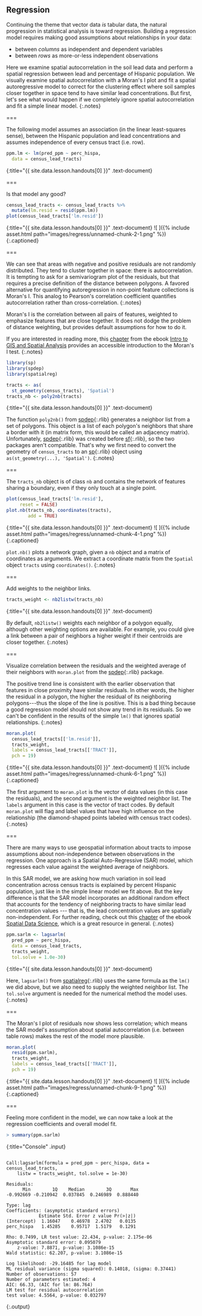---
---

## Regression

Continuing the theme that vector data *is* tabular data, the natural
progression in statistical analysis is toward regression. Building a regression
model requires making good assumptions about relationships in your data:

- between *columns* as independent and dependent variables
- between *rows* as more-or-less independent observations

Here we examine spatial autocorrelation in the soil lead data and 
perform a spatial regression between lead and
percentage of Hispanic population. We visually examine spatial
autocorrelation with a Moran's I plot and fit a spatial autoregressive
model to correct for the clustering effect where soil samples closer
together in space tend to have similar lead concentrations.
But first, let's see what would happen if we completely ignore
spatial autocorrelation and fit a simple linear model.
{:.notes}

===

The following model assumes an association (in the linear least-squares sense),
between the Hispanic population and lead concentrations and assumes independence
of every census tract (i.e. row).



~~~r
ppm.lm <- lm(pred_ppm ~ perc_hispa,
  data = census_lead_tracts)
~~~
{:title="{{ site.data.lesson.handouts[0] }}" .text-document}


===

Is that model any good?



~~~r
census_lead_tracts <- census_lead_tracts %>%
  mutate(lm.resid = resid(ppm.lm))
plot(census_lead_tracts['lm.resid'])
~~~
{:title="{{ site.data.lesson.handouts[0] }}" .text-document}
![ ]({% include asset.html path="images/regress/unnamed-chunk-2-1.png" %})
{:.captioned}

===

We can see that areas with negative and positive residuals are not randomly distributed.
They tend to cluster together in space: there is
autocorrelation. It is tempting to ask for a semivariogram plot of the
residuals, but that requires a precise definition of the distance between
polygons. A favored alternative for quantifying autoregression in non-point
feature collections is Moran's I. This analog to Pearson's correlation
coefficient quantifies autocorrelation rather than cross-correlation.
{:.notes}

Moran's I is the correlation between all pairs of features, weighted to
emphasize features that are close together. It does not dodge the problem of
distance weighting, but provides default assumptions for how to do it.

If you are interested in reading more, this [chapter](https://mgimond.github.io/Spatial/spatial-autocorrelation.html) from
the ebook [Intro to GIS and Spatial Analysis](https://mgimond.github.io/Spatial/index.html)
provides an accessible introduction to the Moran's I test.
{:.notes}



~~~r
library(sp)
library(spdep)
library(spatialreg)

tracts <- as(
  st_geometry(census_tracts), 'Spatial')
tracts_nb <- poly2nb(tracts)
~~~
{:title="{{ site.data.lesson.handouts[0] }}" .text-document}


The function `poly2nb()` from [spdep](){:.rlib} generates a neighbor list from
a set of polygons. This object is a list of each polygon's neighbors that share
a border with it (in matrix form, this would be called an adjacency matrix).
Unfortunately, [spdep](){:.rlib} was created before [sf](){:.rlib}, so the two 
packages aren't compatible. That's why we first need to convert the geometry of `census_tracts` 
to an [sp](){:.rlib} object using `as(st_geometry(...), 'Spatial')`.
{:.notes}

===

The `tracts_nb` object is of class `nb` and contains the network of features sharing a boundary,
even if they only touch at a single point.



~~~r
plot(census_lead_tracts['lm.resid'],
     reset = FALSE)
plot.nb(tracts_nb, coordinates(tracts),
        add = TRUE)
~~~
{:title="{{ site.data.lesson.handouts[0] }}" .text-document}
![ ]({% include asset.html path="images/regress/unnamed-chunk-4-1.png" %})
{:.captioned}

`plot.nb()` plots a network graph, given a `nb` object and a matrix of coordinates as 
arguments. We extract a coordinate matrix from the `Spatial` object `tracts` using
`coordinates()`.
{:.notes}

===

Add weights to the neighbor links.



~~~r
tracts_weight <- nb2listw(tracts_nb)
~~~
{:title="{{ site.data.lesson.handouts[0] }}" .text-document}


By default, `nb2listw()` weights each neighbor of a polygon equally, although other
weighting options are available. For example, you could give a link between a pair
of neighbors a higher weight if their centroids are closer together.
{:.notes}

===

Visualize correlation between the residuals and the weighted average
of their neighbors with `moran.plot` from the
[spdep](){:.rlib} package. 

The positive trend line is consistent with the
earlier observation that features in close proximity have similar
residuals. In other words, the higher the residual
in a polygon, the higher the residual of its 
neighboring polygons---thus the slope of the line is positive. This is
a bad thing because a good regression model should not show any
trend in its residuals. So we can't be confident in the results of the
simple `lm()` that ignores spatial relationships.
{:.notes}



~~~r
moran.plot(
  census_lead_tracts[['lm.resid']],
  tracts_weight,
  labels = census_lead_tracts[['TRACT']],
  pch = 19)
~~~
{:title="{{ site.data.lesson.handouts[0] }}" .text-document}
![ ]({% include asset.html path="images/regress/unnamed-chunk-6-1.png" %})
{:.captioned}

The first argument to `moran.plot` is the vector of data values (in this case the residuals),
and the second argument is the weighted neighbor list. The `labels` argument in this
case is the vector of tract codes. By default `moran.plot` will flag and label values
that have high influence on the relationship (the diamond-shaped points labeled with 
census tract codes).
{:.notes}

===

There are many ways to use geospatial information about tracts to impose
assumptions about non-independence between observations in the regression. One
approach is a Spatial Auto-Regressive (SAR) model, which regresses each value against
the weighted average of neighbors.

In this SAR model, we are asking how much variation in soil lead concentration across
census tracts is explained by percent Hispanic population, just like in the simple
linear model we fit above. But the key difference is that the SAR model incorporates
an additional random effect that accounts for the tendency of neighboring tracts to
have similar lead concentration values --- that is, the lead concentration
values are spatially non-independent. For further reading, check out this
[chapter](https://keen-swartz-3146c4.netlify.app/spatial-regression.html) of the
ebook [Spatial Data Science](https://keen-swartz-3146c4.netlify.app/), which is 
a great resource in general.
{:.notes}




~~~r
ppm.sarlm <- lagsarlm(
  pred_ppm ~ perc_hispa,
  data = census_lead_tracts,
  tracts_weight,
  tol.solve = 1.0e-30)
~~~
{:title="{{ site.data.lesson.handouts[0] }}" .text-document}


Here, `lagsarlm()` from [spatialreg](){:.rlib} uses the same formula as the `lm()` 
we did above, but we also need to supply the weighted neighbor list.
The `tol.solve` argument is needed for the numerical method the model uses.
{:.notes}

===

The Moran's I plot of residuals now shows less correlation; which means the SAR
model's assumption about spatial autocorrelation (i.e. between table rows) makes
the rest of the model more plausible.



~~~r
moran.plot(
  resid(ppm.sarlm),
  tracts_weight,
  labels = census_lead_tracts[['TRACT']],
  pch = 19)
~~~
{:title="{{ site.data.lesson.handouts[0] }}" .text-document}
![ ]({% include asset.html path="images/regress/unnamed-chunk-9-1.png" %})
{:.captioned}

===

Feeling more confident in the model, we can now take a look at the regression
coefficients and overall model fit.



~~~r
> summary(ppm.sarlm)
~~~
{:title="Console" .input}


~~~

Call:lagsarlm(formula = pred_ppm ~ perc_hispa, data = census_lead_tracts, 
    listw = tracts_weight, tol.solve = 1e-30)

Residuals:
      Min        1Q    Median        3Q       Max 
-0.992669 -0.210942  0.037845  0.246989  0.888440 

Type: lag 
Coefficients: (asymptotic standard errors) 
            Estimate Std. Error z value Pr(>|z|)
(Intercept)  1.16047    0.46978  2.4702   0.0135
perc_hispa   1.45285    0.95717  1.5179   0.1291

Rho: 0.7499, LR test value: 22.434, p-value: 2.175e-06
Asymptotic standard error: 0.095079
    z-value: 7.8871, p-value: 3.1086e-15
Wald statistic: 62.207, p-value: 3.1086e-15

Log likelihood: -29.16485 for lag model
ML residual variance (sigma squared): 0.14018, (sigma: 0.37441)
Number of observations: 57 
Number of parameters estimated: 4 
AIC: 66.33, (AIC for lm: 86.764)
LM test for residual autocorrelation
test value: 4.5564, p-value: 0.032797
~~~
{:.output}



